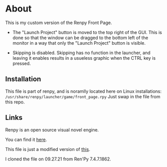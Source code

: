 # About
This is my custom version of the Renpy Front Page.

* The "Launch Project" button is moved to the top right of the GUI. This is done so that the window can be dragged to the bottom left of the monitor in a way that only the "Launch Project" button is visible.

* Skipping is disabled. Skipping has no function in the launcher, and leaving it enables results in a usueless graphic when the CTRL key is pressed.

## Installation

This file is part of renpy, and is noramlly located here on Linux installations:
`/usr/share/renpy/launcher/game/front_page.rpy`
Just swap in the file from this repo.

## Links
Renpy is an open source visual novel engine.

You can find it [here](https://github.com/renpy/renpy).

This file is just a modified version of [this](https://github.com/renpy/renpy/blob/master/launcher/game/front_page.rpy).

I cloned the file on 09.27.21 from Ren'Py 7.4.7.1862.